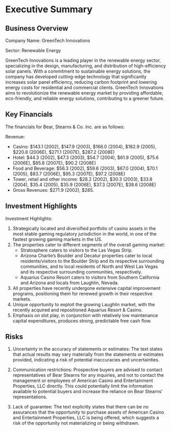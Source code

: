 # Executive Summary

## Business Overview
Company Name: GreenTech Innovations

Sector: Renewable Energy

GreenTech Innovations is a leading player in the renewable energy sector, specializing in the design, manufacturing, and distribution of high-efficiency solar panels. With a commitment to sustainable energy solutions, the company has developed cutting-edge technology that significantly increases solar panel efficiency, reducing carbon footprint and lowering energy costs for residential and commercial clients. GreenTech Innovations aims to revolutionize the renewable energy market by providing affordable, eco-friendly, and reliable energy solutions, contributing to a greener future.

## Key Financials
The financials for Bear, Stearns & Co. Inc. are as follows:

Revenue:
- Casino: $143.1 (2002), $147.9 (2003), $168.0 (2004), $182.9 (2005), $220.8 (2006E), $271.1 (2007E), $287.2 (2008E)
- Hotel: $44.3 (2002), $47.3 (2003), $54.7 (2004), $61.9 (2005), $75.6 (2006E), $85.8 (2007E), $90.2 (2008E)
- Food and Beverage: $56.3 (2002), $59.6 (2003), $67.0 (2004), $70.1 (2005), $83.7 (2006E), $95.3 (2007E), $97.2 (2008E)
- Tower, retail and other income: $28.2 (2002), $30.3 (2003), $33.8 (2004), $35.4 (2005), $35.9 (2006E), $37.3 (2007E), $38.6 (2008E)
- Gross Revenues: $271.9 (2002), $285.

## Investment Highlights
Investment Highlights:

1. Strategically located and diversified portfolio of casino assets in the most stable gaming regulatory jurisdiction in the world, in one of the fastest growing gaming markets in the US.
2. The properties cater to different segments of the overall gaming market:
   - Stratosphere caters to visitors to the Las Vegas Strip.
   - Arizona Charlie’s Boulder and Decatur properties cater to local residents/visitors to the Boulder Strip and its respective surrounding communities, and to local residents of North and West Las Vegas and its respective surrounding communities, respectively.
   - Aquarius Casino Resort caters to visitors from Southern California and Arizona and locals from Laughlin, Nevada.
3. All properties have recently undergone extensive capital improvement programs, positioning them for renewed growth in their respective markets.
4. Unique opportunity to exploit the growing Laughlin market, with the recently acquired and repositioned Aquarius Resort & Casino.
5. Emphasis on slot play, in conjunction with relatively low maintenance capital expenditures, produces strong, predictable free cash flow.

## Risks
1. Uncertainty in the accuracy of statements or estimates: The text states that actual results may vary materially from the statements or estimates provided, indicating a risk of potential inaccuracies and uncertainties.

2. Communication restrictions: Prospective buyers are advised to contact representatives of Bear Stearns for any inquiries, and not to contact the management or employees of American Casino and Entertainment Properties, LLC directly. This could potentially limit the information available to potential buyers and increase the reliance on Bear Stearns' representations.

3. Lack of guarantee: The text explicitly states that there can be no assurances that the opportunity to purchase assets of American Casino and Entertainment Properties, LLC is being offered, which suggests a risk of the opportunity not materializing or being withdrawn.
